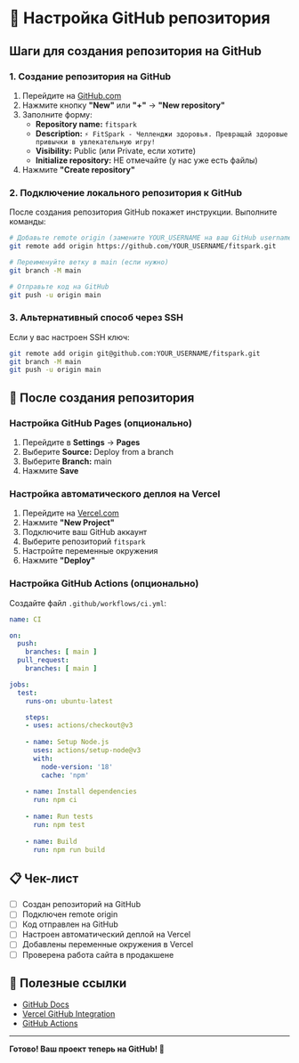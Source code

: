 # 🐙 Настройка GitHub репозитория

## Шаги для создания репозитория на GitHub

### 1. Создание репозитория на GitHub

1. Перейдите на [GitHub.com](https://github.com)
2. Нажмите кнопку **"New"** или **"+"** → **"New repository"**
3. Заполните форму:
   - **Repository name:** `fitspark`
   - **Description:** `⚡ FitSpark - Челленджи здоровья. Превращай здоровые привычки в увлекательную игру!`
   - **Visibility:** Public (или Private, если хотите)
   - **Initialize repository:** НЕ отмечайте (у нас уже есть файлы)
4. Нажмите **"Create repository"**

### 2. Подключение локального репозитория к GitHub

После создания репозитория GitHub покажет инструкции. Выполните команды:

```bash
# Добавьте remote origin (замените YOUR_USERNAME на ваш GitHub username)
git remote add origin https://github.com/YOUR_USERNAME/fitspark.git

# Переименуйте ветку в main (если нужно)
git branch -M main

# Отправьте код на GitHub
git push -u origin main
```

### 3. Альтернативный способ через SSH

Если у вас настроен SSH ключ:

```bash
git remote add origin git@github.com:YOUR_USERNAME/fitspark.git
git branch -M main
git push -u origin main
```

## 🚀 После создания репозитория

### Настройка GitHub Pages (опционально)

1. Перейдите в **Settings** → **Pages**
2. Выберите **Source:** Deploy from a branch
3. Выберите **Branch:** main
4. Нажмите **Save**

### Настройка автоматического деплоя на Vercel

1. Перейдите на [Vercel.com](https://vercel.com)
2. Нажмите **"New Project"**
3. Подключите ваш GitHub аккаунт
4. Выберите репозиторий `fitspark`
5. Настройте переменные окружения
6. Нажмите **"Deploy"**

### Настройка GitHub Actions (опционально)

Создайте файл `.github/workflows/ci.yml`:

```yaml
name: CI

on:
  push:
    branches: [ main ]
  pull_request:
    branches: [ main ]

jobs:
  test:
    runs-on: ubuntu-latest

    steps:
    - uses: actions/checkout@v3
    
    - name: Setup Node.js
      uses: actions/setup-node@v3
      with:
        node-version: '18'
        cache: 'npm'
    
    - name: Install dependencies
      run: npm ci
    
    - name: Run tests
      run: npm test
    
    - name: Build
      run: npm run build
```

## 📋 Чек-лист

- [ ] Создан репозиторий на GitHub
- [ ] Подключен remote origin
- [ ] Код отправлен на GitHub
- [ ] Настроен автоматический деплой на Vercel
- [ ] Добавлены переменные окружения в Vercel
- [ ] Проверена работа сайта в продакшене

## 🔗 Полезные ссылки

- [GitHub Docs](https://docs.github.com)
- [Vercel GitHub Integration](https://vercel.com/docs/concepts/git/vercel-for-github)
- [GitHub Actions](https://docs.github.com/en/actions)

---

**Готово! Ваш проект теперь на GitHub! 🎉**
